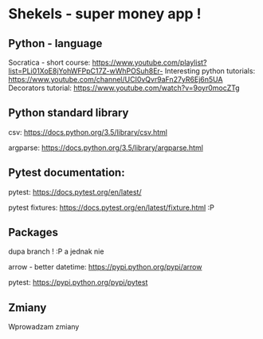 # Shekels - super money app !


## Python - language

Socratica - short course: https://www.youtube.com/playlist?list=PLi01XoE8jYohWFPpC17Z-wWhPOSuh8Er-
Interesting python tutorials: https://www.youtube.com/channel/UCI0vQvr9aFn27yR6Ej6n5UA
Decorators tutorial: https://www.youtube.com/watch?v=9oyr0mocZTg


## Python standard library


csv: https://docs.python.org/3.5/library/csv.html

argparse: https://docs.python.org/3.5/library/argparse.html

## Pytest documentation:

pytest: https://docs.pytest.org/en/latest/

pytest fixtures: https://docs.pytest.org/en/latest/fixture.html
:P
## Packages

dupa branch ! :P
a jednak nie

arrow - better datetime: https://pypi.python.org/pypi/arrow

pytest: https://pypi.python.org/pypi/pytest

## Zmiany

Wprowadzam zmiany
